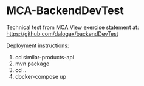 # MCA-BackendDevTest
Technical test from MCA
View exercise statement at: https://github.com/dalogax/backendDevTest

Deployment instructions:
1. cd similar-products-api
2. mvn package
3. cd ..
4. docker-compose up